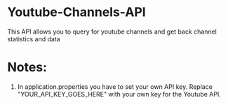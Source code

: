 # Youtube-Channels-API
This API allows you to query for youtube channels and get back channel statistics and data

# Notes:

1. In application.properties you have to set your own API key. Replace "YOUR_API_KEY_GOES_HERE" with your own key for the Youtube API.

